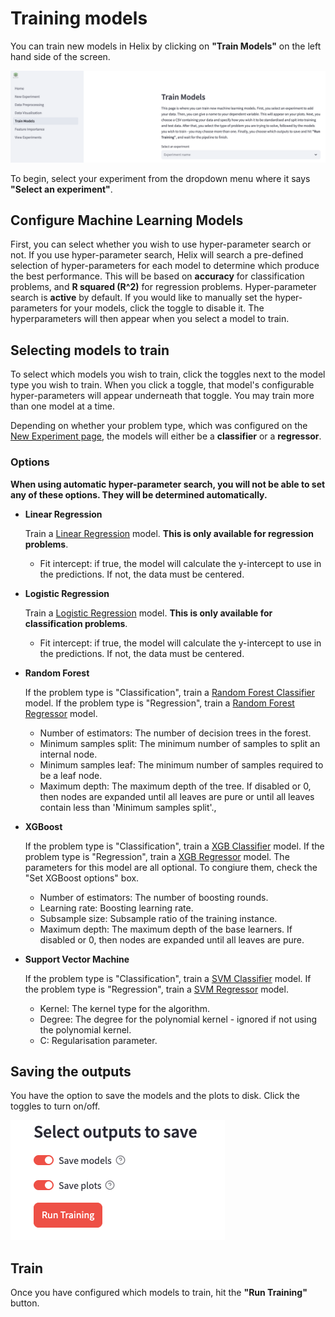 # Training models
You can train new models in Helix by clicking on **"Train Models"** on the left hand side of the screen.

![train models page](../_static/train-models-page.png)

To begin, select your experiment from the dropdown menu where it says **"Select an experiment"**.

## Configure Machine Learning Models
First, you can select whether you wish to use hyper-parameter search or not. If you use hyper-parameter search, Helix will search a pre-defined selection of hyper-parameters for each model to determine which produce the best performance. This will be based on **accuracy** for classification problems, and **R squared (R^2)** for regression problems. Hyper-parameter search is **active** by default. If you would like to manually set the hyper-parameters for your models, click the toggle to disable it. The hyperparameters will then appear when you select a model to train.

## Selecting models to train
To select which models you wish to train, click the toggles next to the model type you wish to train. When you click a toggle, that model's configurable hyper-parameters will appear underneath that toggle. You may train more than one model at a time.

Depending on whether your problem type, which was configured on the [New Experiment page](../users/create_experiment.md), the models will either be a **classifier** or a **regressor**.

### Options
**When using automatic hyper-parameter search, you will not be able to set any of these options. They will be determined automatically.**

- **Linear Regression**

  Train a [Linear Regression](https://scikit-learn.org/1.5/modules/generated/sklearn.linear_model.LinearRegression.html) model. **This is only available for regression problems**.

  - Fit intercept: if true, the model will calculate the y-intercept to use in the predictions. If not, the data must be centered.

- **Logistic Regression**

  Train a [Logistic Regression](https://scikit-learn.org/1.5/modules/generated/sklearn.linear_model.LogisticRegression.html) model. **This is only available for classification problems**.
  
  - Fit intercept: if true, the model will calculate the y-intercept to use in the predictions. If not, the data must be centered.

- **Random Forest**

  If the problem type is "Classification", train a [Random Forest Classifier](https://scikit-learn.org/1.5/modules/generated/sklearn.ensemble.RandomForestClassifier.html) model. If the problem type is "Regression", train a [Random Forest Regressor](https://scikit-learn.org/1.5/modules/generated/sklearn.ensemble.RandomForestRegressor.html) model.

  - Number of estimators: The number of decision trees in the forest.
  - Minimum samples split: The minimum number of samples to split an internal node.
  - Minimum samples leaf: The minimum number of samples required to be a leaf node.
  - Maximum depth: The maximum depth of the tree. If disabled or 0, then nodes are expanded until all leaves are pure or until all leaves contain less than 'Minimum samples split'.,

- **XGBoost**

  If the problem type is "Classification", train a [XGB Classifier](https://xgboost.readthedocs.io/en/latest/python/python_api.html#xgboost.XGBClassifier) model. If the problem type is "Regression", train a [XGB Regressor](https://xgboost.readthedocs.io/en/latest/python/python_api.html#xgboost.XGBRegressor) model. The parameters for this model are all optional. To congiure them, check the "Set XGBoost options" box.

  - Number of estimators: The number of boosting rounds.
  - Learning rate: Boosting learning rate.
  - Subsample size: Subsample ratio of the training instance.
  - Maximum depth: The maximum depth of the base learners. If disabled or 0, then nodes are expanded until all leaves are pure.

- **Support Vector Machine**

  If the problem type is "Classification", train a [SVM Classifier](https://scikit-learn.org/1.5/modules/generated/sklearn.svm.SVC.html) model. If the problem type is "Regression", train a [SVM Regressor](https://scikit-learn.org/1.5/modules/generated/sklearn.svm.SVR.html) model.

  - Kernel: The kernel type for the algorithm.
  - Degree: The degree for the polynomial kernel - ignored if not using the polynomial kernel.
  - C: Regularisation parameter.

## Saving the outputs
You have the option to save the models and the plots to disk. Click the toggles to turn on/off.

![save models and plots](../_static/save-models-and-plots.png)

## Train
Once you have configured which models to train, hit the **"Run Training"** button.
